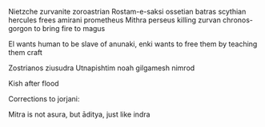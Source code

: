 Nietzche zurvanite zoroastrian
Rostam-e-saksi ossetian batras scythian hercules frees amirani prometheus
Mithra perseus killing zurvan chronos-gorgon to bring fire to magus

El wants human to be slave of anunaki, enki wants to free them by teaching them craft

Zostrianos ziusudra
Utnapishtim noah
gilgamesh nimrod

Kish after flood

Corrections to jorjani:

Mitra is not asura, but āditya, just like indra
